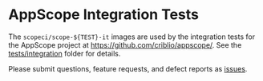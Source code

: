 # AppScope Integration Tests

The `scopeci/scope-${TEST}-it` images are used by the integration tests for the
AppScope project at <https://github.com/criblio/appscope/>. See the [tests/integration](https://github.com/criblio/appscope/tree/master/test/integration) folder for details.

Please submit questions, feature requests, and defect reports as [issues](https://github.com/criblio/appscope/issues).
